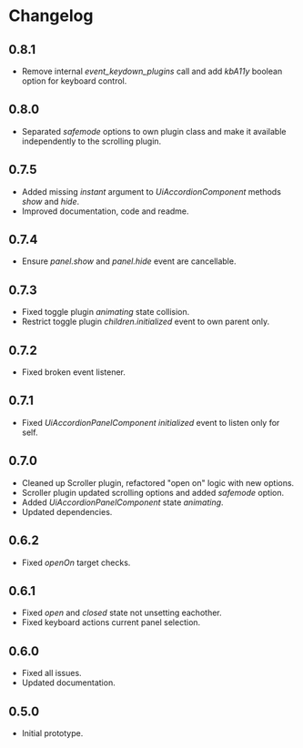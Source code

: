 # Changelog

## 0.8.1
 - Remove internal *event_keydown_plugins* call and add *kbA11y* boolean option for keyboard control.

## 0.8.0
 - Separated *safemode* options to own plugin class and make it available independently to the scrolling plugin.

## 0.7.5
 - Added missing *instant* argument to *UiAccordionComponent* methods *show* and *hide*.
 - Improved documentation, code and readme.

## 0.7.4
 - Ensure *panel.show* and *panel.hide* event are cancellable.

## 0.7.3
 - Fixed toggle plugin *animating* state collision.
 - Restrict toggle plugin *children.initialized* event to own parent only.

## 0.7.2
 - Fixed broken event listener.

## 0.7.1
 - Fixed *UiAccordionPanelComponent* *initialized* event to listen only for self.

## 0.7.0
 - Cleaned up Scroller plugin, refactored "open on" logic with new options.
 - Scroller plugin updated scrolling options and added *safemode* option.
 - Added *UiAccordionPanelComponent* state *animating*.
 - Updated dependencies.

## 0.6.2
 - Fixed *openOn* target checks.

## 0.6.1
 - Fixed *open* and *closed* state not unsetting eachother.
 - Fixed keyboard actions current panel selection.

## 0.6.0
 - Fixed all issues.
 - Updated documentation.

## 0.5.0
 - Initial prototype.

